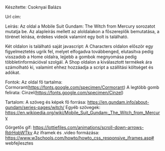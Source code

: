 Készítette:
Csoknyai Balázs

Url cím:

Leírás: Az oldal a Mobile Suit Gundam: The Witch from Mercury sorozatot mutatja be. Az alapleírás mellett az aloldalakon a főszereplők bemutatása, a törénet leírása, érdekes videók valamint egy bolt is található.

Két oldalon is található saját javascript:
		A Characters oldalon először egy figyelmeztetés ugrik fel, melyet elfogadva továbbenged, elutasítva pedig 	visszadob a Home oldalra, lejjebb a gombok megnyomása pedig többletinformációval szolgál.
		A Shop oldalon a kiválasztott termékek ára számolható ki, valamint ehhez hozzáadja a script a szállítási 	költséget és adókat.


Fontok:
Az oldal fő tartalma: Cormorant(https://fonts.google.com/specimen/Cormorant)
A legtöbb gomb felirata: Cinzel(https://fonts.google.com/specimen/Cinzel)

Tartalom:
A szöveg és képek fő forrása: https://en.gundam.info/about-gundam/series-pages/witch/
Egyéb szövegek: https://en.wikipedia.org/wiki/Mobile_Suit_Gundam:_The_Witch_from_Mercury

Görgetős gif: https://lottiefiles.com/animations/scroll-down-arrows-RdrHqbWTkv
Az iframek és .video formázása: https://www.w3schools.com/howto/howto_css_responsive_iframes.asp# webfejlesztes
